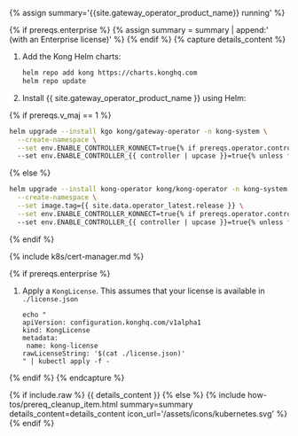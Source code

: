 {% assign summary='{{site.gateway_operator_product_name}} running' %}

{% if prereqs.enterprise %}
{% assign summary = summary | append:' (with an Enterprise license)' %}
{% endif %}
{% capture details_content %}

1. Add the Kong Helm charts:

   ```bash
   helm repo add kong https://charts.konghq.com
   helm repo update
   ```

1. Install {{ site.gateway_operator_product_name }} using Helm:

{% if prereqs.v_maj == 1 %}

   ```bash
   helm upgrade --install kgo kong/gateway-operator -n kong-system \
     --create-namespace \
     --set env.ENABLE_CONTROLLER_KONNECT=true{% if prereqs.operator.controllers %} \{% for controller in prereqs.operator.controllers %}
     --set env.ENABLE_CONTROLLER_{{ controller | upcase }}=true{% unless forloop.last %} \{% endunless %}{% endfor %}{% endif %}
   ```

{% else %}

   ```bash
   helm upgrade --install kong-operator kong/kong-operator -n kong-system \
     --create-namespace \
     --set image.tag={{ site.data.operator_latest.release }} \
     --set env.ENABLE_CONTROLLER_KONNECT=true{% if prereqs.operator.controllers %} \{% for controller in prereqs.operator.controllers %}
     --set env.ENABLE_CONTROLLER_{{ controller | upcase }}=true{% unless forloop.last %} \{% endunless %}{% endfor %}{% endif %}
   ```

{% endif %}

{% include k8s/cert-manager.md %}


{% if prereqs.enterprise %}
1. Apply a `KongLicense`. This assumes that your license is available in `./license.json`

   ```
   echo "
   apiVersion: configuration.konghq.com/v1alpha1
   kind: KongLicense
   metadata:
    name: kong-license
   rawLicenseString: '$(cat ./license.json)'
   " | kubectl apply -f -
   ```
{% endif %}
{% endcapture %}

{% if include.raw %}
{{ details_content }}
{% else %}
{% include how-tos/prereq_cleanup_item.html summary=summary details_content=details_content icon_url='/assets/icons/kubernetes.svg' %}
{% endif %}
